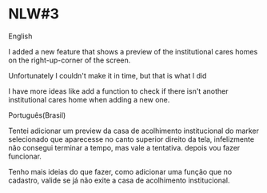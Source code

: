 # NLW#3

English

I added a new feature that shows a preview of the institutional cares homes on the right-up-corner of the screen.

Unfortunately I couldn't make it in time, but that is what I did

I have more ideas like add a function to check if there isn't another institutional cares home when adding a new one.

Português(Brasil)

Tentei adicionar um preview da casa de acolhimento institucional do marker selecionado que aparecesse no canto superior direito da tela, infelizmente não consegui terminar a tempo, mas vale a tentativa. depois vou fazer funcionar.

Tenho mais ideias do que fazer, como adicionar uma função que no cadastro, valide se já não exite a casa de acolhimento institucional.
